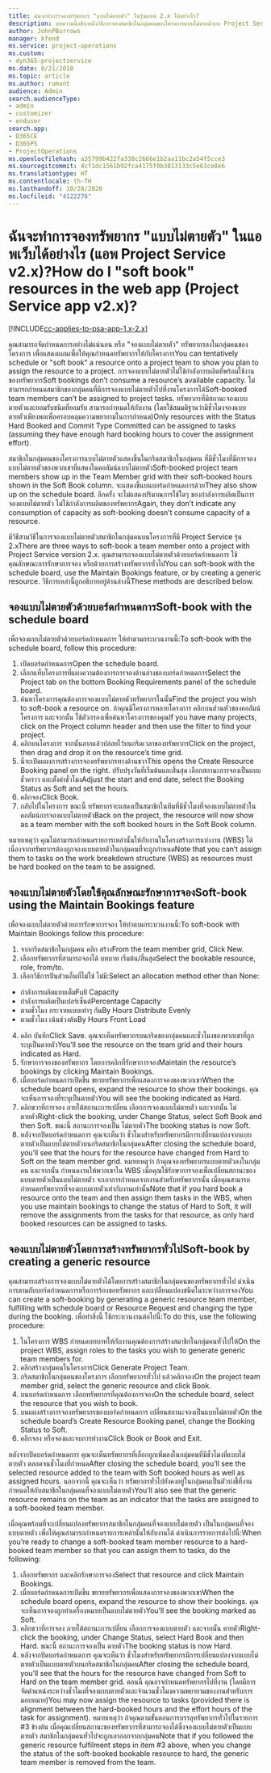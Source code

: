 ```yaml
---
title: ฉันจะทำการจองทรัพยากร "แบบไม่ตายตัว" ในรุ่นแอพ 2.x ได้อย่างไร?
description: บทความนี้อธิบายถึงวิธีการจองสมาชิกในกลุ่มคนของโครงการแบบไม่ตายด้วยบ Project Service
author: JohnPBurrows
manager: kfend
ms.service: project-operations
ms.custom:
- dyn365-projectservice
ms.date: 8/21/2018
ms.topic: article
ms.author: rumant
audience: Admin
search.audienceType:
- admin
- customizer
- enduser
search.app:
- D365CE
- D365PS
- ProjectOperations
ms.openlocfilehash: a35799b422fa338c2666e1b2aa11bc2a54f5cce3
ms.sourcegitcommit: 4cf1dc1561b92fca4175f0b3813133c5e63ce8e6
ms.translationtype: HT
ms.contentlocale: th-TH
ms.lasthandoff: 10/28/2020
ms.locfileid: "4122276"
---
```

# <a name="how-do-i-soft-book-resources-in-the-web-app-project-service-app-v2x"></a><span data-ttu-id="e867a-103">ฉันจะทำการจองทรัพยากร "แบบไม่ตายตัว" ในแอพเว็บได้อย่างไร (แอพ Project Service v2.x)?</span><span class="sxs-lookup"><span data-stu-id="e867a-103">How do I "soft book" resources in the web app (Project Service app v2.x)?</span></span>

[!INCLUDE[cc-applies-to-psa-app-1.x-2.x](../includes/cc-applies-to-psa-app-1x-2x.md)]

<span data-ttu-id="e867a-104">คุณสามารถจัดกำหนดการอย่างไม่แน่นอน หรือ "จองแบบไม่ตายตัว" ทรัพยากรลงในกลุ่มคนของโครงการ เพื่อแสดงแผนเพื่อให้คุณกำหนดทรัพยากรให้กับโครงการ</span><span class="sxs-lookup"><span data-stu-id="e867a-104">You can tentatively schedule or "soft book" a resource onto a project team to show you plan to assign the resource to a project.</span></span> <span data-ttu-id="e867a-105">การจองแบบไม่ตายตัวไม่ใช้กำลังการผลิตที่พร้อมใช้งานของทรัพยากร</span><span class="sxs-lookup"><span data-stu-id="e867a-105">Soft bookings don’t consume a resource’s available capacity.</span></span> <span data-ttu-id="e867a-106">ไม่สามารถกำหนดสมาชิกของกลุ่มคนที่มีการจองแบบไม่ตายตัวไปที่งานโครงการได้</span><span class="sxs-lookup"><span data-stu-id="e867a-106">Soft-booked team members can’t be assigned to project tasks.</span></span> <span data-ttu-id="e867a-107">ทรัพยากรที่มีสถานะจองแบบตายตัวและยอมรับชนิดที่ยอมรับ สามารถกำหนดให้กับงาน (โดยใช้สมมติฐานว่ามีชั่วโมงจองแบบตายตัวเพียงพอเพื่อครอบคลุมความพยายามในการกำหนด)</span><span class="sxs-lookup"><span data-stu-id="e867a-107">Only resources with the Status Hard Booked and Commit Type Committed can be assigned to tasks (assuming they have enough hard booking hours to cover the assignment effort).</span></span>

<span data-ttu-id="e867a-108">สมาชิกในกลุ่มคนของโครงการแบบไม่ตายตัวแสดงขึ้นในกริดสมาชิกในกลุ่มคน ที่มีชั่วโมงที่มีการจองแบบไม่ตายตัวของพวกเขาที่แสดงในคอลัมน์แบบไม่ตายตัว</span><span class="sxs-lookup"><span data-stu-id="e867a-108">Soft-booked project team members show up in the Team Member grid with their soft-booked hours shown in the Soft Book column.</span></span> <span data-ttu-id="e867a-109">จะแสดงขึ้นบนบอร์ดกำหนดการด้วย</span><span class="sxs-lookup"><span data-stu-id="e867a-109">They also show up on the schedule board.</span></span> <span data-ttu-id="e867a-110">อีกครั้ง จะไม่แสดงปริมาณการใช้ใดๆ ของกำลังการผลิตเป็นการจองแบบไม่ตายตัว ไม่ใช้กำลังการผลิตของทรัพยากร</span><span class="sxs-lookup"><span data-stu-id="e867a-110">Again, they don’t indicate any consumption of capacity as soft-booking doesn’t consume capacity of a resource.</span></span>

<span data-ttu-id="e867a-111">มีวิธีสามวิธีในการจองแบบไม่ตายตัวสมาชิกในกลุ่มคนบนโครงการที่มี Project Service รุ่น 2.x</span><span class="sxs-lookup"><span data-stu-id="e867a-111">There are three ways to soft-book a team member onto a project with Project Service version 2.x.</span></span> <span data-ttu-id="e867a-112">คุณสามารถจองแบบไม่ตายตัวด้วยบอร์ดกำหนดการ ใช้คุณลักษณะการรักษาการจอง หรือด้วยการสร้างทรัพยากรทั่วไป</span><span class="sxs-lookup"><span data-stu-id="e867a-112">You can soft-book with the schedule board, use the Maintain Bookings feature, or by creating a generic resource.</span></span> <span data-ttu-id="e867a-113">วิธีการเหล่านี้ถูกอธิบายอยู่ด้านล่างนี้</span><span class="sxs-lookup"><span data-stu-id="e867a-113">These methods are described below.</span></span>

## <a name="soft-book-with-the-schedule-board"></a><span data-ttu-id="e867a-114">จองแบบไม่ตายตัวด้วยบอร์ดกำหนดการ</span><span class="sxs-lookup"><span data-stu-id="e867a-114">Soft-book with the schedule board</span></span>

<span data-ttu-id="e867a-115">เพื่อจองแบบไม่ตายตัวด้วยบอร์ดกำหนดการ ให้ทำตามกระบวนงานนี้:</span><span class="sxs-lookup"><span data-stu-id="e867a-115">To soft-book with the schedule board, follow this procedure:</span></span> 
1. <span data-ttu-id="e867a-116">เปิดบอร์ดกำหนดการ</span><span class="sxs-lookup"><span data-stu-id="e867a-116">Open the schedule board.</span></span>
2. <span data-ttu-id="e867a-117">เลือกแท็บโครงการที่แผงความต้องการการจองด้านล่างของบอร์ดกำหนดการ</span><span class="sxs-lookup"><span data-stu-id="e867a-117">Select the Project tab on the bottom Booking Requirements panel of the schedule board.</span></span>
3. <span data-ttu-id="e867a-118">ค้นหาโครงการคุณต้องการจองแบบไม่ตายตัวทรัพยากรในนั้น</span><span class="sxs-lookup"><span data-stu-id="e867a-118">Find the project you wish to soft-book a resource on.</span></span> <span data-ttu-id="e867a-119">ถ้าคุณมีโครงการหลายโครงการ คลิกบนส่วนหัวของคอลัมน์โครงการ และจากนั้น ใช้ตัวกรองเพื่อค้นหาโครงการของคุณ</span><span class="sxs-lookup"><span data-stu-id="e867a-119">If you have many projects, click on the Project column header and then use the filter to find your project.</span></span>
4. <span data-ttu-id="e867a-120">คลิกบนโครงการ จากนั้นลากแล้วปล่อยไว้บนกริดเวลาของทรัพยากร</span><span class="sxs-lookup"><span data-stu-id="e867a-120">Click on the project, then drag and drop it on the resource’s time grid.</span></span>
5. <span data-ttu-id="e867a-121">นี่จะเปิดแผงการสร้างการจองทรัพยากรทางด้านขวา</span><span class="sxs-lookup"><span data-stu-id="e867a-121">This opens the Create Resource Booking panel on the right.</span></span> <span data-ttu-id="e867a-122">ปรับปรุงวันที่เริ่มต้นและสิ้นสุด เลือกสถานะการจองเป็นแบบชั่วคราว และตั้งค่าชั่วโมง</span><span class="sxs-lookup"><span data-stu-id="e867a-122">Adjust the start and end date, select the Booking Status as Soft and set the hours.</span></span> 
6. <span data-ttu-id="e867a-123">คลิกจอง</span><span class="sxs-lookup"><span data-stu-id="e867a-123">Click Book.</span></span>
7. <span data-ttu-id="e867a-124">กลับไปในโครงการ ขณะนี้ ทรัพยากรจะแสดงเป็นสมาชิกในทีมที่มีชั่วโมงที่จองแบบไม่ตายตัวในคอลัมน์การจองแบบไม่ตายตัว</span><span class="sxs-lookup"><span data-stu-id="e867a-124">Back on the project, the resource will now show as a team member with the soft booked hours in the Soft Book column.</span></span>

<span data-ttu-id="e867a-125">หมายเหตุว่า คุณไม่สามารถกำหนดรายการเหล่านั้นให้กับงานในโครงสร้างการแบ่งงาน (WBS) ได้ เนื่องจากทรัพยากรต้องถูกจองแบบตายตัวในกลุ่มคนที่จะถูกกำหนด</span><span class="sxs-lookup"><span data-stu-id="e867a-125">Note that you can’t assign them to tasks on the work breakdown structure (WBS) as resources must be hard booked on the team to be assigned.</span></span>

## <a name="soft-book-using-the-maintain-bookings-feature"></a><span data-ttu-id="e867a-126">จองแบบไม่ตายตัวโดยใช้คุณลักษณะรักษาการจอง</span><span class="sxs-lookup"><span data-stu-id="e867a-126">Soft-book using the Maintain Bookings feature</span></span>

<span data-ttu-id="e867a-127">เพื่อจองแบบไม่ตายตัวด้วยการรักษาการจอง ให้ทำตามกระบวนงานนี้:</span><span class="sxs-lookup"><span data-stu-id="e867a-127">To soft-book with Maintain Bookings follow this procedure:</span></span>
1. <span data-ttu-id="e867a-128">จากกริดสมาชิกในกลุ่มคน คลิก สร้าง</span><span class="sxs-lookup"><span data-stu-id="e867a-128">From the team member grid, Click New.</span></span>
2. <span data-ttu-id="e867a-129">เลือกทรัพยากรที่สามารถจองได้ บทบาท เริ่มต้น/สิ้นสุด</span><span class="sxs-lookup"><span data-stu-id="e867a-129">Select the bookable resource, role, from/to.</span></span>
3. <span data-ttu-id="e867a-130">เลือกวิธีการปันส่วนอื่นที่ไม่ใช่ ไม่มี:</span><span class="sxs-lookup"><span data-stu-id="e867a-130">Select an allocation method other than None:</span></span>
- <span data-ttu-id="e867a-131">กำลังการผลิตแบบเต็ม</span><span class="sxs-lookup"><span data-stu-id="e867a-131">Full Capacity</span></span>
- <span data-ttu-id="e867a-132">กำลังการผลิตเป็นเปอร์เซ็นต์</span><span class="sxs-lookup"><span data-stu-id="e867a-132">Percentage Capacity</span></span>
- <span data-ttu-id="e867a-133">ตามชั่วโมง กระจายแบบเท่าๆ กัน</span><span class="sxs-lookup"><span data-stu-id="e867a-133">By Hours Distribute Evenly</span></span>
- <span data-ttu-id="e867a-134">ตามชั่วโมง เน้นช่วงต้น</span><span class="sxs-lookup"><span data-stu-id="e867a-134">By Hours Front Load</span></span>
4. <span data-ttu-id="e867a-135">คลิก บันทึก</span><span class="sxs-lookup"><span data-stu-id="e867a-135">Click Save.</span></span> <span data-ttu-id="e867a-136">คุณจะเห็นทรัพยากรบนกริดของกลุ่มคนและชั่วโมงของพวกเขาที่ถูกระบุเป็นตายตัว</span><span class="sxs-lookup"><span data-stu-id="e867a-136">You’ll see the resource on the team grid and their hours indicated as Hard.</span></span>
5. <span data-ttu-id="e867a-137">รักษาการจองของทรัพยากร โดยการคลิกที่รักษาการจอง</span><span class="sxs-lookup"><span data-stu-id="e867a-137">Maintain the resource’s bookings by clicking Maintain Bookings.</span></span>
6. <span data-ttu-id="e867a-138">เมื่อบอร์ดกำหนดการเปิดขึ้น ขยายทรัพยากรเพื่อแสดงการจองของพวกเขา</span><span class="sxs-lookup"><span data-stu-id="e867a-138">When the schedule board opens, expand the resource to show their bookings.</span></span> <span data-ttu-id="e867a-139">คุณจะเห็นการจองที่ระบุเป็นตายตัว</span><span class="sxs-lookup"><span data-stu-id="e867a-139">You will see the booking indicated as Hard.</span></span>
7. <span data-ttu-id="e867a-140">คลิกขวาที่การจอง ภายใต้สถานะการเปลี่ยน เลือกการจองแบบไม่ตายตัว และจากนั้น ไม่ตายตัว</span><span class="sxs-lookup"><span data-stu-id="e867a-140">Right-click the booking, under Change Status, select Soft Book and then Soft.</span></span> <span data-ttu-id="e867a-141">ขณะนี้ สถานะการจองเป็น ไม่ตายตัว</span><span class="sxs-lookup"><span data-stu-id="e867a-141">The booking status is now Soft.</span></span>
8. <span data-ttu-id="e867a-142">หลังจากปิดบอร์ดกำหนดการ คุณจะเห็นว่า ชั่วโมงสำหรับทรัพยากรมีการเปลี่ยนแปลงจากแบบตายตัวเป็นแบบไม่ตายตัวบนกริดสมาชิกในกลุ่มคน</span><span class="sxs-lookup"><span data-stu-id="e867a-142">After closing the schedule board, you’ll see that the hours for the resource have changed from Hard to Soft on the team member grid.</span></span>
<span data-ttu-id="e867a-143">หมายเหตุว่า ถ้าคุณจองทรัพยากรแบบตายตัวลงในกลุ่มคน และจากนั้น กำหนดงานให้พวกเขาใน WBS เมื่อคุณใช้รักษาการจองเพื่อเปลี่ยนสถานะของแบบตายตัวเป็นแบบไม่ตายตัว จะเอาการกำหนดจากงานสำหรับทรัพยากรนั้น เมื่อคุณสามารถกำหนดทรัพยากรที่จองแบบตายตัวเท่ากับงานเท่านั้น</span><span class="sxs-lookup"><span data-stu-id="e867a-143">Note that if you hard book a resource onto the team and then assign them tasks in the WBS, when you use maintain bookings to change the status of Hard to Soft, it will remove the assignments from the tasks for that resource, as only hard booked resources can be assigned to tasks.</span></span>

## <a name="soft-book-by-creating-a-generic-resource"></a><span data-ttu-id="e867a-144">จองแบบไม่ตายตัวโดยการสร้างทรัพยากรทั่วไป</span><span class="sxs-lookup"><span data-stu-id="e867a-144">Soft-book by creating a generic resource</span></span>

<span data-ttu-id="e867a-145">คุณสามารถสร้างการจองแบบไม่ตายตัวได้โดยการสร้างสมาชิกในกลุ่มคนของทรัพยากรทั่วไป ดำเนินการตามกับบอร์ดกำหนดการหรือการร้องขอทรัพยากร และเปลี่ยนแปลงชนิดในระหว่างการจอง</span><span class="sxs-lookup"><span data-stu-id="e867a-145">You can create a soft-booking by generating a generic resource team member, fulfilling with schedule board or Resource Request and changing the type during the booking.</span></span>
<span data-ttu-id="e867a-146">เพื่อทำสิ่งนี้ ใช้กระบวนงานต่อไปนี้:</span><span class="sxs-lookup"><span data-stu-id="e867a-146">To do this, use the following procedure:</span></span>

1. <span data-ttu-id="e867a-147">ในโครงการ WBS กำหนดบทบาทให้กับงานคุณต้องการสร้างสมาชิกในกลุ่มคนทั่วไปให้</span><span class="sxs-lookup"><span data-stu-id="e867a-147">On the project WBS, assign roles to the tasks you wish to generate generic team members for.</span></span>
2. <span data-ttu-id="e867a-148">คลิกสร้างกลุ่มคนในโครงการ</span><span class="sxs-lookup"><span data-stu-id="e867a-148">Click Generate Project Team.</span></span>
3. <span data-ttu-id="e867a-149">กริดสมาชิกในกลุ่มคนของโครงการ เลือกทรัพยากรทั่วไป แล้วคลิกจอง</span><span class="sxs-lookup"><span data-stu-id="e867a-149">On the project team member grid, select the generic resource and click Book.</span></span>
4. <span data-ttu-id="e867a-150">บนบอร์ดกำหนดการ เลือกทรัพยากรที่คุณต้องการจอง</span><span class="sxs-lookup"><span data-stu-id="e867a-150">On the schedule board, select the resource that you wish to book.</span></span>
5. <span data-ttu-id="e867a-151">บนแผงสร้างการจองทรัพยากรของบอร์ดกำหนดการ เปลี่ยนสถานะจองเป็นแบบไม่ตายตัว</span><span class="sxs-lookup"><span data-stu-id="e867a-151">On the schedule board’s Create Resource Booking panel, change the Booking Status to Soft.</span></span>
6. <span data-ttu-id="e867a-152">คลิกจอง หรือจองและจบการทำงาน</span><span class="sxs-lookup"><span data-stu-id="e867a-152">Click Book or Book and Exit.</span></span>

<span data-ttu-id="e867a-153">หลังจากปิดบอร์ดกำหนดการ คุณจะเห็นทรัพยากรที่เลือกถูกเพิ่มลงในกลุ่มคนที่มีชั่วโมงที่แบบไม่ตายตัว ตลอดจนชั่วโมงที่กำหนด</span><span class="sxs-lookup"><span data-stu-id="e867a-153">After closing the schedule board, you’ll see the selected resource added to the team with Soft booked hours as well as assigned hours.</span></span> <span data-ttu-id="e867a-154">นอกจากนี้ คุณจะเห็นว่า ทรัพยากรทั่วไปยังคงอยู่ในกลุ่มคนเป็นตัวบ่งชี้ที่งานกำหนดให้กับสมาชิกในกลุ่มคนที่จองแบบไม่ตายตัว</span><span class="sxs-lookup"><span data-stu-id="e867a-154">You’ll also see that the generic resource remains on the team as an indicator that the tasks are assigned to a soft-booked team member.</span></span>

<span data-ttu-id="e867a-155">เมื่อคุณพร้อมที่จะเปลี่ยนแปลงทรัพยากรสมาชิกในกลุ่มคนที่จองแบบไม่ตายตัว เป็นในกลุ่มคนที่จองแบบตายตัว เพื่อให้คุณสามารถกำหนดรายการเหล่านั้นให้กับงานได้ ดำเนินการรายการต่อไปนี้:</span><span class="sxs-lookup"><span data-stu-id="e867a-155">When you’re ready to change a soft-booked team member resource to a hard-booked team member so that you can assign them to tasks, do the following:</span></span>

1. <span data-ttu-id="e867a-156">เลือกทรัพยากร และคลิกรักษาการจอง</span><span class="sxs-lookup"><span data-stu-id="e867a-156">Select that resource and click Maintain Bookings.</span></span>
2. <span data-ttu-id="e867a-157">เมื่อบอร์ดกำหนดการเปิดขึ้น ขยายทรัพยากรเพื่อแสดงการจองของพวกเขา</span><span class="sxs-lookup"><span data-stu-id="e867a-157">When the schedule board opens, expand the resource to show their bookings.</span></span> <span data-ttu-id="e867a-158">คุณจะเห็นการจองถูกทำเครื่องหมายเป็นแบบไม่ตายตัว</span><span class="sxs-lookup"><span data-stu-id="e867a-158">You’ll see the booking marked as Soft.</span></span>
3. <span data-ttu-id="e867a-159">คลิกขวาที่การจอง ภายใต้สถานะการเปลี่ยน เลือกการจองแบบตายตัว และจากนั้น ตายตัว</span><span class="sxs-lookup"><span data-stu-id="e867a-159">Right-click the booking, under Change Status, select Hard Book and then Hard.</span></span> <span data-ttu-id="e867a-160">ขณะนี้ สถานะการจองเป็น ตายตัว</span><span class="sxs-lookup"><span data-stu-id="e867a-160">The booking status is now Hard.</span></span>
4. <span data-ttu-id="e867a-161">หลังจากปิดบอร์ดกำหนดการ คุณจะเห็นว่า ชั่วโมงสำหรับทรัพยากรมีการเปลี่ยนแปลงจากแบบไม่ตายตัวเป็นแบบตายตัวบนกริดสมาชิกในกลุ่มคน</span><span class="sxs-lookup"><span data-stu-id="e867a-161">After closing the schedule board, you’ll see that the hours for the resource have changed from Soft to Hard on the team member grid.</span></span> <span data-ttu-id="e867a-162">ตอนนี้ คุณอาจกำหนดทรัพยากรไปที่งาน (โดยมีการจัดตำแหน่งระหว่างชั่วโมงที่จองแบบตายตัวและจำนวนชั่วโมงความพยายามของงานสำหรับการมอบหมาย)</span><span class="sxs-lookup"><span data-stu-id="e867a-162">You may now assign the resource to tasks (provided there is alignment between the hard-booked hours and the effort hours of the task for assignment).</span></span> <span data-ttu-id="e867a-163">หมายเหตุว่า ถ้าคุณตามขั้นตอนการบรรลุทรัพยากรทั่วไปในรายการ #3 ข้างต้น เมื่อคุณเปลี่ยนสถานะของทรัพยากรที่สามารถจองได้ซึ่งจองแบบไม่ตายตัวเป็นแบบตายตัว สมาชิกในกลุ่มคนทั่วไปจะถูกเอาออกจากกลุ่มคน</span><span class="sxs-lookup"><span data-stu-id="e867a-163">Note that if you followed the generic resource fulfilment steps in item #3 above, when you change the status of the soft-booked bookable resource to hard, the generic team member is removed from the team.</span></span>
